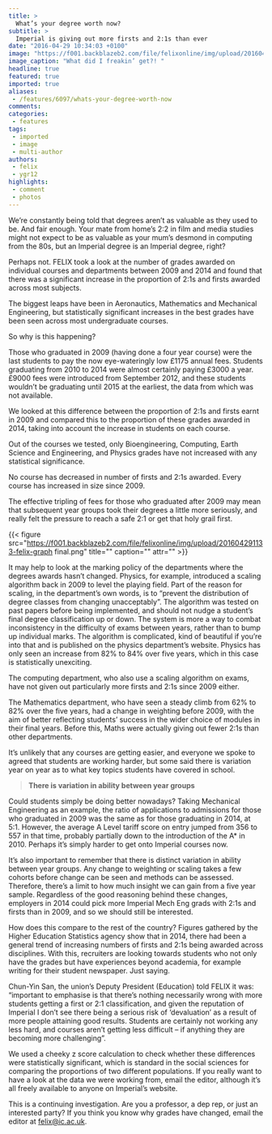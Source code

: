 ```yaml
---
title: >
  What’s your degree worth now?
subtitle: >
  Imperial is giving out more firsts and 2:1s than ever
date: "2016-04-29 10:34:03 +0100"
image: "https://f001.backblazeb2.com/file/felixonline/img/upload/201604291132-felix-hand.jpg"
image_caption: "What did I freakin’ get?! "
headline: true
featured: true
imported: true
aliases:
 - /features/6097/whats-your-degree-worth-now
comments:
categories:
 - features
tags:
 - imported
 - image
 - multi-author
authors:
 - felix
 - ygr12
highlights:
 - comment
 - photos
---
```


We’re constantly being told that degrees aren’t as valuable as they used to be. And fair enough. Your mate from home’s 2:2 in film and media studies might not expect to be as valuable as your mum’s desmond in computing from the 80s, but an Imperial degree is an Imperial degree, right?

Perhaps not. FELIX took a look at the number of grades awarded on individual courses and departments between 2009 and 2014 and found that there was a significant increase in the proportion of 2:1s and firsts awarded across most subjects.

The biggest leaps have been in Aeronautics, Mathematics and Mechanical Engineering, but statistically significant increases in the best grades have been seen across most undergraduate courses.

So why is this happening?

Those who graduated in 2009 (having done a four year course) were the last students to pay the now eye-wateringly low £1175 annual fees. Students graduating from 2010 to 2014 were almost certainly paying £3000 a year. £9000 fees were introduced from September 2012, and these students wouldn’t be graduating until 2015 at the earliest, the data from which was not available.

We looked at this difference between the proportion of 2:1s and firsts earnt in 2009 and compared this to the proportion of these grades awarded in 2014, taking into account the increase in students on each course.

Out of the courses we tested, only Bioengineering, Computing, Earth Science and Engineering, and Physics grades have not increased with any statistical significance.

No course has decreased in number of firsts and 2:1s awarded. Every course has increased in size since 2009.

The effective tripling of fees for those who graduated after 2009 may mean that subsequent year groups took their degrees a little more seriously, and really felt the pressure to reach a safe 2:1 or get that holy grail first.

{{< figure src="https://f001.backblazeb2.com/file/felixonline/img/upload/201604291133-felix-graph final.png" title="" caption="" attr="" >}}

It may help to look at the marking policy of the departments where the degrees awards hasn’t changed. Physics, for example, introduced a scaling algorithm back in 2009 to level the playing field. Part of the reason for scaling, in the department’s own words, is to “prevent the distribution of degree classes from changing unacceptably”. The algorithm was tested on past papers before being implemented, and should not nudge a student’s final degree classification up or down. The system is more a way to combat inconsistency in the difficulty of exams between years, rather than to bump up individual marks. The algorithm is complicated, kind of beautiful if you’re into that and is published on the physics department’s website. Physics has only seen an increase from 82% to 84% over five years, which in this case is statistically unexciting.

The computing department, who also use a scaling algorithm on exams, have not given out particularly more firsts and 2:1s since 2009 either.

The Mathematics department, who have seen a steady climb from 62% to 82% over the five years, had a change in weighting before 2009, with the aim of better reflecting students’ success in the wider choice of modules in their final years. Before this, Maths were actually giving out fewer 2:1s than other departments.

It’s unlikely that any courses are getting easier, and everyone we spoke to agreed that students are working harder, but some said there is variation year on year as to what key topics students have covered in school.

> **There is variation in ability between year groups**

Could students simply be doing better nowadays? Taking Mechanical Engineering as an example, the ratio of applications to admissions for those who graduated in 2009 was the same as for those graduating in 2014, at 5:1. However, the average A Level tariff score on entry jumped from 356 to 557 in that time, probably partially down to the introduction of the A* in 2010. Perhaps it’s simply harder to get onto Imperial courses now.

It’s also important to remember that there is distinct variation in ability between year groups. Any change to weighting or scaling takes a few cohorts before change can be seen and methods can be assessed. Therefore, there’s a limit to how much insight we can gain from a five year sample. Regardless of the good reasoning behind these changes, employers in 2014 could pick more Imperial Mech Eng grads with 2:1s and firsts than in 2009, and so we should still be interested.

How does this compare to the rest of the country? Figures gathered by the Higher Education Statistics agency show that in 2014, there had been a general trend of increasing numbers of firsts and 2:1s being awarded across disciplines. With this, recruiters are looking towards students who not only have the grades but have experiences beyond academia, for example writing for their student newspaper. Just saying.

Chun-Yin San, the union’s Deputy President (Education) told FELIX it was: “important to emphasise is that there’s nothing necessarily wrong with more students getting a first or 2:1 classification, and given the reputation of Imperial I don’t see there being a serious risk of ‘devaluation’ as a result of more people attaining good results. Students are certainly not working any less hard, and courses aren’t getting less difficult – if anything they are becoming more challenging”.

We used a cheeky z score calculation to check whether these differences were statistically significant, which is standard in the social sciences for comparing the proportions of two different populations. If you really want to have a look at the data we were working from, email the editor, although it’s all freely available to anyone on Imperial’s website.

This is a continuing investigation. Are you a professor, a dep rep, or just an interested party? If you think you know why grades have changed, email the editor at felix@ic.ac.uk.
